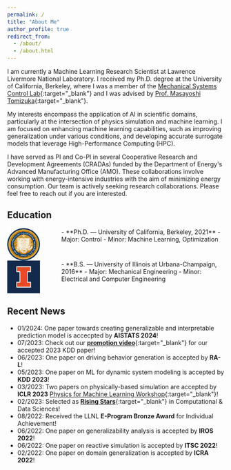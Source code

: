 ```yaml
---
permalink: /
title: "About Me"
author_profile: true
redirect_from: 
  - /about/
  - /about.html
---
```


I am currently a Machine Learning Research Scientist at Lawrence Livermore National Laboratory. I received my Ph.D. degree at the University of California, Berkeley, where I was a member of the [Mechanical Systems Control Lab](https://msc.berkeley.edu){:target="_blank"} and I was advised by [Prof. Masayoshi Tomizuka](https://me.berkeley.edu/people/masayoshi-tomizuka/){:target="_blank"}. 

My interests encompass the application of AI in scientific domains, particularly at the intersection of physics simulation and machine learning. I am focused on enhancing machine learning capabilities, such as improving generalization under various conditions, and developing accurate surrogate models that leverage High-Performance Computing (HPC).

I have served as PI and Co-PI in several Cooperative Research and Development Agreements (CRADAs) funded by the Department of Energy's Advanced Manufacturing Office (AMO). These collaborations involve working with energy-intensive industries with the aim of minimizing energy consumption. Our team is actively seeking research collaborations. Please feel free to reach out if you are interested.

## Education

<img style="float: left; margin-right: 50px" src="/images/UCB.jpg" width="15%">
- **Ph.D. — University of California, Berkeley, 2021**
  - Major: Control          
  - Minor: Machine Learning, Optimization
  <br clear="left"/>

<img style="float: left; margin-right: 50px;" src="/images/UIUC.jpg" width="15%">
- **B.S. — University of Illinois at Urbana-Champaign, 2016**
  - Major: Mechanical Engineering
  - Minor: Electrical and Computer Engineering
  <br clear="left"/>

## Recent News
- 01/2024: One paper towards creating generalizable and interpretable prediction model is accecpted by **AISTATS 2024**!
- 07/2023: Check out our [**promotion video**](https://youtu.be/R_CKSwgW5lg){:target="_blank"} for our accepted 2023 KDD paper! 
- 06/2023: One paper on driving behavior generation is accepted by **RA-L**!
- 05/2023: One paper on ML for dynamic system modeling is accepted by **KDD 2023**!
- 03/2023: Two papers on physically-based simulation are accepted by **ICLR 2023** [Physics for Machine Learning Workshop](https://physics4ml.github.io/){:target="_blank"}!
- 02/2023: Selected as [**Rising Stars**](https://risingstars.oden.utexas.edu/){:target="_blank"} in Computational & Data Sciences!
- 08/2022: Received the LLNL **E-Program Bronze Award** for Individual Achievement!
- 06/2022: One paper on generalizability analysis is accepted by **IROS 2022**!
- 06/2022: One paper on reactive simulation is accepted by **ITSC 2022**!
- 02/2022: One paper on domain generalization is accepted by **ICRA 2022**!
